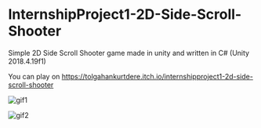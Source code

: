 # InternshipProject1-2D-Side-Scroll-Shooter
Simple 2D Side Scroll Shooter game made in unity and written in C#
(Unity 2018.4.19f1)

You can play on https://tolgahankurtdere.itch.io/internshipproject1-2d-side-scroll-shooter


![gif1](https://user-images.githubusercontent.com/45331388/87698001-901e8900-c79b-11ea-8c7d-c00995d19985.GIF)

![gif2](https://user-images.githubusercontent.com/45331388/87698733-8f3a2700-c79c-11ea-9440-e38212490fee.GIF)
